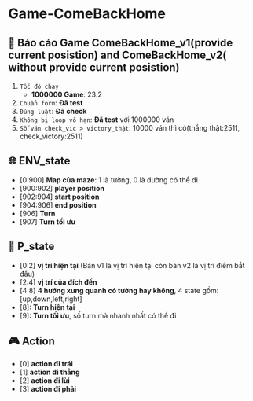 # Game-ComeBackHome
## :dart: Báo cáo Game ComeBackHome_v1(provide current posistion) and  ComeBackHome_v2( without provide current posistion)
1.   `Tốc độ chạy`
      - **1000000 Game**: 23.2
2. `Chuẩn form`: **Đã test**
3. `Đúng luật`: **Đã check**
4. `Không bị loop vô hạn`: **Đã test** với 1000000 ván
5. `Số ván check_vic > victory_thật`: 10000 ván thì có(thắng thật:2511, check_victory:2511)

## :globe_with_meridians: ENV_state
*   [0:900] **Map của maze**: 1 là tường, 0 là đường có thể đi
*   [900:902] **player position**
*   [902:904] **start position** 
*   [904:906] **end position** 
*   [906] **Turn**
*   [907] **Turn  tối ưu**


## :bust_in_silhouette: P_state
*   [0:2] **vị trí hiện tại** (Bản v1 là vị trí hiện tại còn bản v2 là vị trí điểm bắt đầu)
*   [2:4] **vị trí của đích đến**
*   [4:8] **4 hướng xung quanh có tường hay không**, 4 state gồm: [up,down,left,right]
*   [8]:   **Turn hiện tại**
*   [9]:   **Turn tối ưu**, số turn mà nhanh nhất có thể đi

## :video_game: Action
* [0] **action đi trái**
* [1] **action đi thẳng**
* [2] **action đi lùi**
* [3] **action đi phải**

